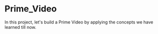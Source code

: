 # Prime_Video
In this project, let's build a Prime Video by applying the concepts we have learned till now.
